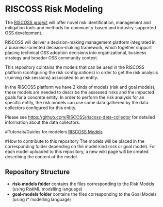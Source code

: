 # RISCOSS Risk Modeling

The [RISCOSS project](http://www.riscoss.eu) will offer novel risk identification, management and mitigation tools and methods for community-based and industry-supported OSS development. 

RISCOSS will deliver a decision-making management platform integrated in a business-oriented decision-making framework, which together support placing technical OSS adoption decisions into organizational, business strategy and broader OSS community context.

This repository cointains the models that can be used in the RISCOSS platform (configuring the risk configurations) in order to get the risk analysis (running risk sessions) associated to an entity.

In the RISCOSS platform we have 2 kinds of models (risk and goal models), these models are needed to describe the assessed risks and the impacted goals for a concrete entity. In order to perform the risk analysis for an specific entity, the risk models can use some data gathered by the data collectors configured for this entity.

Please see https://github.com/RISCOSS/riscoss-data-collector for detailed information about the data collectors.

#Tutorials/Guides for modelers
 [RISCOSS Models](https://github.com/RISCOSS/riscoss-risk-modeling/wiki)

#How to contribute to this repository
The models will be placed in the corresponding folder depending on the model kind (risk or goal model). For each model uploaded to this repository, a new wiki page will be created describing the content of the model.

## Repository Structure
* **risk-models folder** contains the files corresponding to the Risk Models (using RiskML modelling language)
* **goal-models folder** contains the files corresponding to the Goal Models (using i* modelling language)

